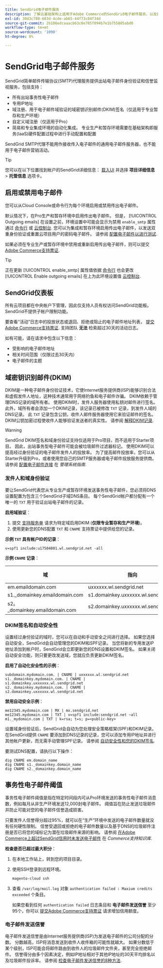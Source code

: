 ```yaml
---
title: SendGrid电子邮件服务
description: 了解云基础架构上适用于Adobe Commerce的SendGrid电子邮件服务，以及如何测试您的DNS配置。
exl-id: 30d3c780-603d-4cde-ab65-44f73c04f34d
source-git-commit: 2b106edcaaacb63c0e785f094b7e1b755885abd0
workflow-type: tm+mt
source-wordcount: '1090'
ht-degree: 0%

---
```


# SendGrid电子邮件服务

SendGrid简单邮件传输协议(SMTP)代理服务提供出站电子邮件身份验证和信誉监视服务，包括支持：

* 所有出站事务性电子邮件
* 专用IP地址
* 域注册、用于电子邮件域验证的域密钥识别邮件(DKIM)签名（仅适用于专业暂存和生产环境）
* 自定义域注册（仅适用于Pro）
* 简易和专业集成环境的自动化集成。 专业生产和暂存环境需要在基础架构即服务(IaaS)硬件配置过程中进行手动配置和配置

SendGrid SMTP代理不能用作接收传入电子邮件的通用电子邮件服务器，也不能用于电子邮件营销活动。

>[!TIP]
>
>您可以在以下位置找到帐户的SendGrid详细信息： [载入UI](https://cloud.magento.com) 并选择 **项目详细信息** > **托管信息** 选项卡。

## 启用或禁用电子邮件

您可以从Cloud Console或命令行为每个环境启用或禁用传出电子邮件。

默认情况下，在Pro生产和暂存环境中启用传出电子邮件。 但是， [!UICONTROL Outgoing emails] 在设置之前，环境设置中可能会显示为禁用 `enable_smtp` 属性通过 [命令行](outgoing-emails.md#enable-emails-in-the-cli) 或 [云控制台](outgoing-emails.md#enable-emails-in-the-cloud-console). 您可以为集成和暂存环境启用传出电子邮件，以发送双重身份验证或重置云项目用户的密码电子邮件。 请参阅 [配置电子邮件以进行测试](outgoing-emails.md).

如果必须在专业生产或暂存环境中禁用或重新启用传出电子邮件，则可以提交 [Adobe Commerce支持票证](https://experienceleague.adobe.com/en/docs/commerce-knowledge-base/kb/help-center-guide/magento-help-center-user-guide).

>[!TIP]
>
>正在更新 [!UICONTROL enable_smtp] 属性值依据 [命令行](outgoing-emails.md#enable-emails-in-the-cli) 也会更改 [!UICONTROL Enable outgoing emails] 在上为此环境设置值 [云控制台](outgoing-emails.md#enable-emails-in-the-cloud-console).

## SendGrid仪表板

所有云项目都在中央帐户下管理，因此仅支持人员有权访问SendGrid功能板。 SendGrid不提供子帐户限制功能。

要查看“活动”日志中的投放状态或退回、拒绝或阻止的电子邮件地址列表， [提交Adobe Commerce支持票证](https://experienceleague.adobe.com/en/docs/commerce-knowledge-base/kb/help-center-guide/magento-help-center-user-guide#submit-ticket). 支持团队 **无法** 检索超过30天的活动日志。

如有可能，请在请求中包含以下信息：

* 受影响的电子邮件地址
* 相关时间范围（仅限过去30天内）
* 电子邮件的主题

## 域密钥识别邮件(DKIM)

DKIM是一种电子邮件身份验证技术，它使Internet服务提供商(ISP)能够识别合法和虚假发件人地址，这种技术通常用于网络钓鱼和电子邮件诈骗。 DKIM依赖于管理DNS记录的域所有者。 使用DKIM时，发件人服务器使用私钥对邮件进行签名。 此外，域所有者会添加一个DKIM记录，该记录已被修改 `TXT` 记录，到发件人域的DNS记录。 此 `TXT` 记录包含公钥，收件人邮件服务器使用它来验证邮件的签名。 DKIM公钥加密过程使收件人能够验证发送者的真实性。 请参阅 [解释DKIM记录](https://docs.sendgrid.com/ui/account-and-settings/dkim-records).

>[!WARNING]
>
>SendGrid DKIM签名和域身份验证支持仅适用于Pro项目，而不适用于Starter项目。 因此，出站事务型电子邮件可能会被垃圾邮件过滤器标记。 使用DKIM可以提高经过身份验证的电子邮件发件人的投放率。 为了提高邮件投放率，您可以从Starter升级到Pro，或者使用您自己的SMTP服务器或电子邮件投放服务提供商。 请参阅 [配置电子邮件连接](https://experienceleague.adobe.com/en/docs/commerce-admin/systems/communications/email-communications) 在 _管理系统指南_.

### 发件人和域身份验证

要让SendGrid代表您从专业生产或暂存环境发送事务性电子邮件，您必须将DNS设置配置为包含三个SendGrid子域DNS条目。 每个SendGrid帐户都分配有一个唯一的 `TXT` 用于验证出站电子邮件的记录。

**启用域验证**：

1. 提交 [支持服务单](https://experienceleague.adobe.com/en/docs/commerce-knowledge-base/kb/help-center-guide/magento-help-center-user-guide#submit-ticket) 请求为特定域启用DKIM (**仅限专业暂存和生产环境**)。
1. 使用更新您的DNS配置 `TXT` 和 `CNAME` 支持票证中提供给您的记录。

**示例 `TXT` 具有帐户ID的记录**：

```text
v=spf1 include:u17504801.wl.sendgrid.net -all
```

**示例 `CNAME` 记录**：

| 域 | 指向 | 记录类型 |
| ---------- | ---------- | ------------- |
| em.emaildomain.com | uxxxxxx.wl.sendgrid.net | CNAME |
| s1._domainkey.emaildomain.com | s1.domainkey.uxxxxxx.wl.sendgrid.net | CNAME |
| s2。_domainkey.emaildomain.com | s2.domainkey.uxxxxxx.wl.sendgrid.net | CNAME |

### DKIM签名和自动安全性

设置经过身份验证的域时，您可以在自动和手动安全之间进行选择。 如果您选择自动安全，SendGrid会自动管理您的DKIM和SPF记录。 当您将新的专用发送IP地址添加到帐户时，SendGrid会立即更新您的DNS设置和DKIM签名。 如果关闭自动安全功能，则只要更改发送域，您就应负责更新DKIM签名。

**启用了自动化安全性的示例**：

```text
subdomain.mydomain.com. | CNAME | uxxxxxx.wl.sendgrid.net
s1._domainkey.mydomain.com. | CNAME | s1.domainkey.uxxxxxx.wl.sendgrid.net
s2._domainkey.mydomain.com. | CNAME | s2.domainkey.uxxxxxx.wl.sendgrid.net
```

**禁用自动安全示例**：

```text
me12345.mydomain.com | MX | mx.sendgrid.net
me12345.mydomain.com | TXT | v=spf1 include:sendgrid.net ~all
m1._mydomain.com | TXT | k=rsa; t=s; p=<public-key>
```

设置域身份验证后，SendGrid会自动为您处理安全策略框架(SPF)和DKIM记录。 在SendGrid提供 `CNAME` 要添加到DNS记录的记录，您可以添加专用IP地址并进行其他帐户更新，而无需手动管理SPF记录。 请参阅 [自动安全性和您的DKIM签名](https://docs.sendgrid.com/ui/account-and-settings/dkim-records#automated-security-and-your-dkim-signature).

要测试DNS配置，请执行以下操作：

```terminal
dig CNAME em.domain_name
dig CNAME s1._domainkey.domain_name
dig CNAME s2._domainkey.domain_name
```

## 事务性电子邮件阈值

事务性电子邮件阈值是指在特定时间段内可从Pro环境发送的事务性电子邮件消息数，例如每月从非生产环境发送12,000封电子邮件。 阈值旨在防止发送垃圾邮件并防止可能对您的电子邮件信誉造成损害。

只要发件人信誉得分超过95%，就可以在“生产”环境中发送的电子邮件数量就没有任何硬性限制。 信誉受退回或拒绝的电子邮件数量以及基于DNS的垃圾邮件注册是否已将您的域标记为潜在垃圾邮件来源的影响。 请参阅 [在Adobe Commerce上超过SendGrid信用时未发送电子邮件](https://experienceleague.adobe.com/en/docs/commerce-knowledge-base/kb/troubleshooting/miscellaneous/emails-not-being-sent-sendgrid-credits-exceeded) 在 _Commerce支持知识库_.

**检查是否已超过最大积分**：

1. 在本地工作站上，转到您的项目目录。

1. 使用SSH登录到远程环境。

   ```bash
   magento-cloud ssh
   ```

1. 查看 `/var/log/mail.log` 对象 `authentication failed : Maxium credits exceeded` 个条目。

   如果您看到任何 `authentication failed` 日志条目和 **电子邮件发送信誉** 至少95个，你可以 [提交Adobe Commerce支持票证](https://experienceleague.adobe.com/en/docs/commerce-knowledge-base/kb/help-center-guide/magento-help-center-user-guide#submit-ticket) 请求增加信用额度。

### 电子邮件发送信誉

电子邮件发送信誉是由Internet服务提供商(ISP)为发送电子邮件的公司分配的分数。 分数越高，ISP将消息发送到收件人收件箱的可能性就越大。 如果分数低于某个级别，ISP可能会将邮件路由到收件人的垃圾邮件文件夹，甚至完全拒绝邮件。 信誉得分由多个因素决定，例如IP地址相对于其他IP地址的30天平均排名以及垃圾邮件投诉率。 请参阅 [检查电子邮件发送信誉的8种方法](https://sendgrid.com/en-us/blog/5-ways-check-sending-reputation).
